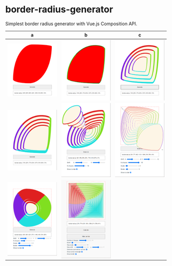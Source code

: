 # border-radius-generator

Simplest border radius generator with Vue.js Composition API.

 a | b | c
-----|-----|---
![](src/assets/renders/2020-12-13_18-01-48.png) | ![](src/assets/renders/2020-12-15_19-09-39.png) | ![](src/assets/renders/2020-12-15_19-41-34.png)
![](src/assets/renders/2020-12-15_19-54-58.png) | ![](src/assets/renders/2020-12-16_3-31-57.png) | ![](src/assets/renders/2020-12-16_4-05-10.png)
![](src/assets/renders/2020-12-16_18-09-52.png) | ![](src/assets/renders/2020-12-17_2-51-34.png) |